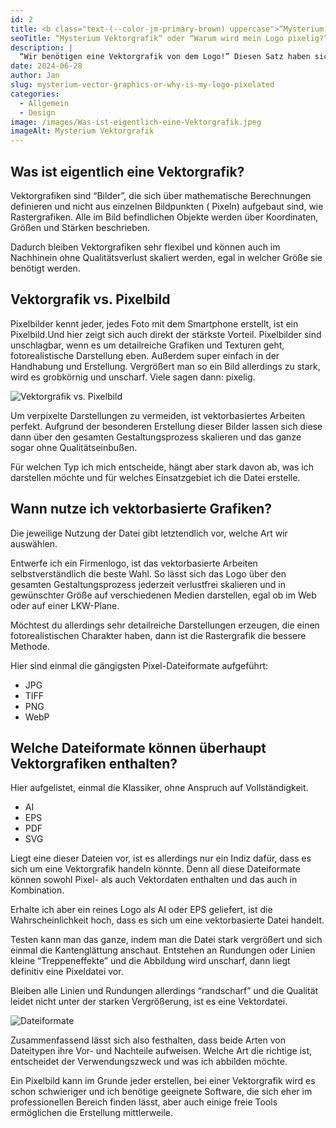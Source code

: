 ```yaml
---
id: 2
title: <b class="text-(--color-jm-primary-brown) uppercase">“Mysterium Vektorgrafik“</b> oder “Warum wird mein Logo pixelig?”
seoTitle: “Mysterium Vektorgrafik“ oder “Warum wird mein Logo pixelig?”
description: |
  “Wir benötigen eine Vektorgrafik von dem Logo!” Diesen Satz haben sicherlich viele schon einmal gehört, wenn sie mit einem Dienstleister zusammenarbeiten möchten. Aber was ist das eigentlich, eine Vektorgrafik? In diesem Blogartikel geht es darum, was eine Vektorgrafik ist und wofür diese benötigt wird. Eins gleich vorne weg: Es reicht nicht, seine Datei Logo.png in Logo.svg oder Logo.eps umzubenennen - schade, aber nun der Reihe nach.
date: 2024-06-28
author: Jan
slug: mysterium-vector-graphics-or-why-is-my-logo-pixelated
categories:
  - Allgemein
  - Design
image: /images/Was-ist-eigentlich-eine-Vektorgrafik.jpeg
imageAlt: Mysterium Vektorgrafik
---
```


## **Was ist eigentlich eine Vektorgrafik?**

Vektorgrafiken sind “Bilder”, die sich über mathematische Berechnungen definieren und nicht aus einzelnen Bildpunkten (
Pixeln) aufgebaut sind, wie Rastergrafiken. Alle im Bild befindlichen Objekte werden über Koordinaten, Größen und
Stärken beschrieben.

Dadurch bleiben Vektorgrafiken sehr flexibel und können auch im Nachhinein ohne Qualitätsverlust skaliert werden, egal
in welcher Größe sie benötigt werden.

## **Vektorgrafik vs. Pixelbild**

Pixelbilder kennt jeder, jedes Foto mit dem Smartphone erstellt, ist ein Pixelbild.Und hier zeigt sich auch direkt der
stärkste Vorteil. Pixelbilder sind unschlagbar, wenn es um detailreiche Grafiken und Texturen geht, fotorealistische
Darstellung eben. Außerdem super einfach in der Handhabung und Erstellung. Vergrößert man so ein Bild allerdings zu
stark, wird es grobkörnig und unscharf. Viele sagen dann: pixelig.

![Vektorgrafik vs. Pixelbild](/images/Vektorgrafik%20vs.%20Pixelbild.jpeg)

Um verpixelte Darstellungen zu vermeiden, ist vektorbasiertes Arbeiten perfekt. Aufgrund der besonderen Erstellung
dieser Bilder lassen sich diese dann über den gesamten Gestaltungsprozess skalieren und das ganze sogar ohne
Qualitätseinbußen.

Für welchen Typ ich mich entscheide, hängt aber stark davon ab, was ich darstellen möchte und für welches Einsatzgebiet
ich die Datei erstelle.

## **Wann nutze ich vektorbasierte Grafiken?**

Die jeweilige Nutzung der Datei gibt letztendlich vor, welche Art wir auswählen.

Entwerfe ich ein Firmenlogo, ist das vektorbasierte Arbeiten selbstverständlich die beste Wahl. So lässt sich das Logo
über den gesamten Gestaltungsprozess jederzeit verlustfrei skalieren und in gewünschter Größe auf verschiedenen Medien
darstellen, egal ob im Web oder auf einer LKW-Plane.

Möchtest du allerdings sehr detailreiche Darstellungen erzeugen, die einen fotorealistischen Charakter haben, dann ist
die Rastergrafik die bessere Methode.

Hier sind einmal die gängigsten Pixel-Dateiformate aufgeführt:

- JPG
- TIFF
- PNG
- WebP

## **Welche Dateiformate können überhaupt Vektorgrafiken enthalten?**

Hier aufgelistet, einmal die Klassiker, ohne Anspruch auf Vollständigkeit.

- AI
- EPS
- PDF
- SVG

Liegt eine dieser Dateien vor, ist es allerdings nur ein Indiz dafür, dass es sich um eine Vektorgrafik handeln könnte.
Denn all diese Dateiformate können sowohl Pixel- als auch Vektordaten enthalten und das auch in Kombination.

Erhalte ich aber ein reines Logo als AI oder EPS geliefert, ist die Wahrscheinlichkeit hoch, dass es sich um eine
vektorbasierte Datei handelt.

Testen kann man das ganze, indem man die Datei stark vergrößert und sich einmal die Kantenglättung anschaut. Entstehen
an Rundungen oder Linien kleine “Treppeneffekte” und die Abbildung wird unscharf, dann liegt definitiv eine Pixeldatei
vor.

Bleiben alle Linien und Rundungen allerdings “randscharf” und die Qualität leidet nicht unter der starken Vergrößerung,
ist es eine Vektordatei.

![Dateiformate](/images/Dateiformate.jpeg)

Zusammenfassend lässt sich also festhalten, dass beide Arten von Dateitypen ihre Vor- und Nachteile aufweisen. Welche
Art die richtige ist, entscheidet der Verwendungszweck und was ich abbilden möchte.

Ein Pixelbild kann im Grunde jeder erstellen, bei einer Vektorgrafik wird es schon schwieriger und ich benötige
geeignete Software, die sich eher im professionellen Bereich finden lässt, aber auch einige freie Tools ermöglichen die
Erstellung mittlerweile.
